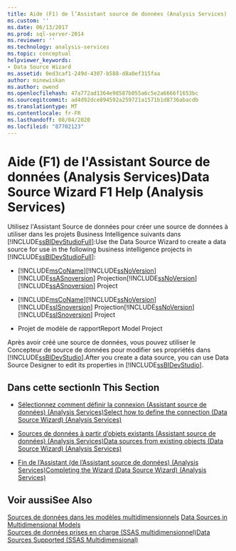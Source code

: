 ```yaml
---
title: Aide (F1) de l’Assistant source de données (Analysis Services) | Microsoft Docs
ms.custom: ''
ms.date: 06/13/2017
ms.prod: sql-server-2014
ms.reviewer: ''
ms.technology: analysis-services
ms.topic: conceptual
helpviewer_keywords:
- Data Source Wizard
ms.assetid: 0ed3caf1-249d-4307-b588-d8a0ef315faa
author: minewiskan
ms.author: owend
ms.openlocfilehash: 47a772ad1364e98587b055a6c5e2a6666f1653bc
ms.sourcegitcommit: ad4d92dce894592a259721a1571b1d8736abacdb
ms.translationtype: MT
ms.contentlocale: fr-FR
ms.lasthandoff: 08/04/2020
ms.locfileid: "87702123"
---
```

# <a name="data-source-wizard-f1-help-analysis-services"></a><span data-ttu-id="1c2f2-102">Aide (F1) de l'Assistant Source de données (Analysis Services)</span><span class="sxs-lookup"><span data-stu-id="1c2f2-102">Data Source Wizard F1 Help (Analysis Services)</span></span>
  <span data-ttu-id="1c2f2-103">Utilisez l'Assistant Source de données pour créer une source de données à utiliser dans les projets Business Intelligence suivants dans [!INCLUDE[ssBIDevStudioFull](../includes/ssbidevstudiofull-md.md)]:</span><span class="sxs-lookup"><span data-stu-id="1c2f2-103">Use the Data Source Wizard to create a data source for use in the following business intelligence projects in [!INCLUDE[ssBIDevStudioFull](../includes/ssbidevstudiofull-md.md)]:</span></span>  
  
-   [!INCLUDE[msCoName](../includes/msconame-md.md)]<span data-ttu-id="1c2f2-104">[!INCLUDE[ssNoVersion](../includes/ssnoversion-md.md)] [!INCLUDE[ssASnoversion](../includes/ssasnoversion-md.md)] Projection</span><span class="sxs-lookup"><span data-stu-id="1c2f2-104">[!INCLUDE[ssNoVersion](../includes/ssnoversion-md.md)] [!INCLUDE[ssASnoversion](../includes/ssasnoversion-md.md)] Project</span></span>  
  
-   [!INCLUDE[msCoName](../includes/msconame-md.md)]<span data-ttu-id="1c2f2-105">[!INCLUDE[ssNoVersion](../includes/ssnoversion-md.md)] [!INCLUDE[ssISnoversion](../includes/ssisnoversion-md.md)] Projection</span><span class="sxs-lookup"><span data-stu-id="1c2f2-105">[!INCLUDE[ssNoVersion](../includes/ssnoversion-md.md)] [!INCLUDE[ssISnoversion](../includes/ssisnoversion-md.md)] Project</span></span>  
  
-   <span data-ttu-id="1c2f2-106">Projet de modèle de rapport</span><span class="sxs-lookup"><span data-stu-id="1c2f2-106">Report Model Project</span></span>  
  
 <span data-ttu-id="1c2f2-107">Après avoir créé une source de données, vous pouvez utiliser le Concepteur de source de données pour modifier ses propriétés dans [!INCLUDE[ssBIDevStudio](../includes/ssbidevstudio-md.md)].</span><span class="sxs-lookup"><span data-stu-id="1c2f2-107">After you create a data source, you can use Data Source Designer to edit its properties in [!INCLUDE[ssBIDevStudio](../includes/ssbidevstudio-md.md)].</span></span>  
  
## <a name="in-this-section"></a><span data-ttu-id="1c2f2-108">Dans cette section</span><span class="sxs-lookup"><span data-stu-id="1c2f2-108">In This Section</span></span>  
  
-   [<span data-ttu-id="1c2f2-109">Sélectionnez comment définir la connexion &#40;Assistant source de données&#41; &#40;Analysis Services&#41;</span><span class="sxs-lookup"><span data-stu-id="1c2f2-109">Select how to define the connection &#40;Data Source Wizard&#41; &#40;Analysis Services&#41;</span></span>](select-how-to-define-the-connection-data-source-wizard-analysis-services.md)  
  
-   [<span data-ttu-id="1c2f2-110">Sources de données à partir d’objets existants &#40;Assistant source de données&#41; &#40;Analysis Services&#41;</span><span class="sxs-lookup"><span data-stu-id="1c2f2-110">Data sources from existing objects &#40;Data Source Wizard&#41; &#40;Analysis Services&#41;</span></span>](data-sources-from-existing-objects-data-source-wizard-analysis-services.md)  
  
-   [<span data-ttu-id="1c2f2-111">Fin de l’Assistant &#40;de l’Assistant source de données&#41; &#40;Analysis Services&#41;</span><span class="sxs-lookup"><span data-stu-id="1c2f2-111">Completing the Wizard &#40;Data Source Wizard&#41; &#40;Analysis Services&#41;</span></span>](completing-the-wizard-data-source-wizard-analysis-services.md)  
  
## <a name="see-also"></a><span data-ttu-id="1c2f2-112">Voir aussi</span><span class="sxs-lookup"><span data-stu-id="1c2f2-112">See Also</span></span>  
 <span data-ttu-id="1c2f2-113">[Sources de données dans les modèles multidimensionnels](multidimensional-models/data-sources-in-multidimensional-models.md) </span><span class="sxs-lookup"><span data-stu-id="1c2f2-113">[Data Sources in Multidimensional Models](multidimensional-models/data-sources-in-multidimensional-models.md) </span></span>  
 [<span data-ttu-id="1c2f2-114">Sources de données prises en charge &#40;SSAS multidimensionnel&#41;</span><span class="sxs-lookup"><span data-stu-id="1c2f2-114">Data Sources Supported &#40;SSAS Multidimensional&#41;</span></span>](multidimensional-models/supported-data-sources-ssas-multidimensional.md)  
  
  
